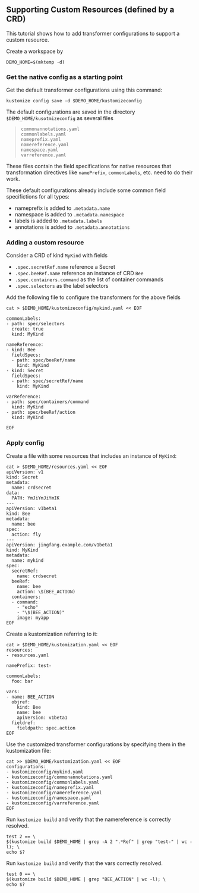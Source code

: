 ## Supporting Custom Resources (defined by a CRD)

This tutorial shows how to add transformer configurations to support a custom resource.

Create a workspace by
<!-- @createws @test -->
```
DEMO_HOME=$(mktemp -d)
```

### Get the native config as a starting point

Get the default transformer configurations using this command:

<!-- @saveConfig @test -->
```
kustomize config save -d $DEMO_HOME/kustomizeconfig
```
The default configurations are saved
in the directory `$DEMO_HOME/kusotmizeconfig` as several files

> ```
> commonannotations.yaml
> commonlabels.yaml
> nameprefix.yaml
> namereference.yaml
> namespace.yaml
> varreference.yaml
> ```

These files contain the field specifications for native resources
that transformation directives like `namePrefix`, `commonLabels`, etc.
need to do their work.

These default configurations already include some common
field specifictions for all types:

- nameprefix is added to `.metadata.name`
- namespace is added to `.metadata.namespace`
- labels is added to `.metadata.labels`
- annotations is added to `.metadata.annotations`

### Adding a custom resource

Consider a CRD of kind `MyKind` with fields
- `.spec.secretRef.name` reference a Secret
- `.spec.beeRef.name` reference an instance of CRD `Bee`
- `.spec.containers.command` as the list of container commands
- `.spec.selectors` as the label selectors

Add the following file to configure the transformers for the above fields
<!-- @addConfig @test -->
```
cat > $DEMO_HOME/kustomizeconfig/mykind.yaml << EOF

commonLabels:
- path: spec/selectors
  create: true
  kind: MyKind

nameReference:
- kind: Bee
  fieldSpecs:
  - path: spec/beeRef/name
    kind: MyKind
- kind: Secret
  fieldSpecs:
  - path: spec/secretRef/name
    kind: MyKind

varReference:
- path: spec/containers/command
  kind: MyKind
- path: spec/beeRef/action
  kind: MyKind

EOF
```

### Apply config

Create a file with some resources that
includes an instance of `MyKind`:

<!-- @createResource @test -->
```
cat > $DEMO_HOME/resources.yaml << EOF
apiVersion: v1
kind: Secret
metadata:
  name: crdsecret
data:
  PATH: YmJiYmJiYmIK
---
apiVersion: v1beta1
kind: Bee
metadata:
  name: bee
spec:
  action: fly
---
apiVersion: jingfang.example.com/v1beta1
kind: MyKind
metadata:
  name: mykind
spec:
  secretRef:
    name: crdsecret
  beeRef:
    name: bee
    action: \$(BEE_ACTION)
  containers:
  - command:
    - "echo"
    - "\$(BEE_ACTION)"
    image: myapp
EOF
```

Create a kustomization referring to it:

<!-- @createKustomization @test -->
```
cat > $DEMO_HOME/kustomization.yaml << EOF
resources:
- resources.yaml

namePrefix: test-

commonLabels:
  foo: bar

vars:
- name: BEE_ACTION
  objref:
    kind: Bee
    name: bee
    apiVersion: v1beta1
  fieldref:
    fieldpath: spec.action
EOF
```

Use the customized transformer configurations by specifying them
in the kustomization file:
<!-- @addTransformerConfigs @test -->
```
cat >> $DEMO_HOME/kustomization.yaml << EOF
configurations:
- kustomizeconfig/mykind.yaml
- kustomizeconfig/commonannotations.yaml
- kustomizeconfig/commonlabels.yaml
- kustomizeconfig/nameprefix.yaml
- kustomizeconfig/namereference.yaml
- kustomizeconfig/namespace.yaml
- kustomizeconfig/varreference.yaml
EOF
```

Run `kustomize build` and verify that the namereference is correctly resolved.

<!-- @build @test -->
```
test 2 == \
$(kustomize build $DEMO_HOME | grep -A 2 ".*Ref" | grep "test-" | wc -l); \
echo $?    
```

Run `kustomize build` and verify that the vars correctly resolved.

<!-- @verify @test -->
```
test 0 == \
$(kustomize build $DEMO_HOME | grep "BEE_ACTION" | wc -l); \
echo $?    
```

